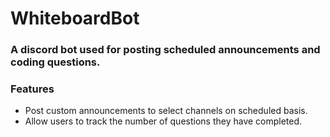 # WhiteboardBot
### A discord bot used for posting scheduled announcements and coding questions.
### Features
* Post custom announcements to select channels on scheduled basis.
* Allow users to track the number of questions they have completed.
